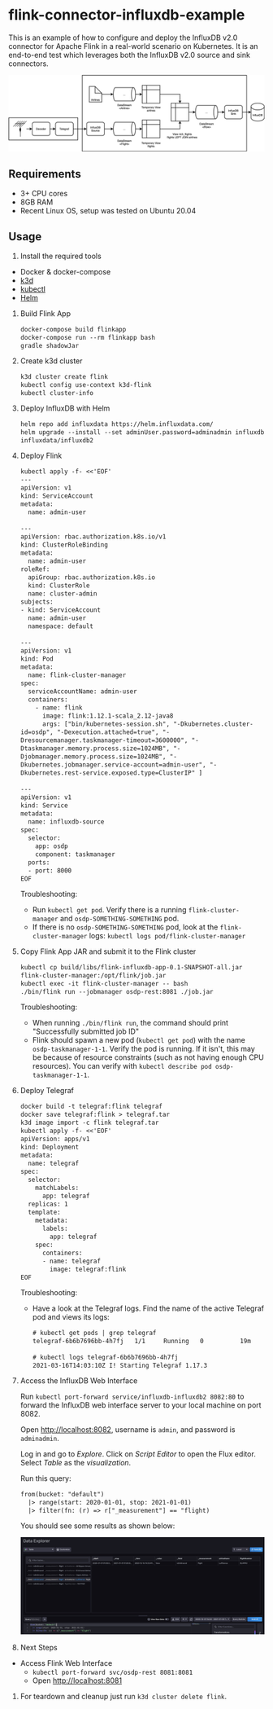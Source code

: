 # flink-connector-influxdb-example

This is an example of how to configure and deploy the InfluxDB v2.0 connector for Apache Flink in a real-world scenario
on Kubernetes. It is an end-to-end test which leverages both the InfluxDB v2.0 source and sink connectors.

![Flow Chart for the Example](media/flow-chart.png)

## Requirements

* 3+ CPU cores
* 8GB RAM
* Recent Linux OS, setup was tested on Ubuntu 20.04

## Usage

1. Install the required tools

  * Docker & docker-compose
  * [k3d](https://github.com/rancher/k3d#get)
  * [kubectl](https://kubernetes.io/docs/tasks/tools/install-kubectl-linux/)
  * [Helm](https://helm.sh/docs/intro/install/#from-apt-debianubuntu)

1. Build Flink App

   ```
   docker-compose build flinkapp
   docker-compose run --rm flinkapp bash
   gradle shadowJar
   ```

1. Create k3d cluster

   ```
   k3d cluster create flink
   kubectl config use-context k3d-flink
   kubectl cluster-info
   ```

1. Deploy InfluxDB with Helm

   ```
   helm repo add influxdata https://helm.influxdata.com/
   helm upgrade --install --set adminUser.password=adminadmin influxdb influxdata/influxdb2
   ```

1. Deploy Flink

    ```
    kubectl apply -f- <<'EOF'
    ---
    apiVersion: v1
    kind: ServiceAccount
    metadata:
      name: admin-user

    ---
    apiVersion: rbac.authorization.k8s.io/v1
    kind: ClusterRoleBinding
    metadata:
      name: admin-user
    roleRef:
      apiGroup: rbac.authorization.k8s.io
      kind: ClusterRole
      name: cluster-admin
    subjects:
    - kind: ServiceAccount
      name: admin-user
      namespace: default

    ---
    apiVersion: v1
    kind: Pod
    metadata:
      name: flink-cluster-manager
    spec:
      serviceAccountName: admin-user
      containers:
        - name: flink
          image: flink:1.12.1-scala_2.12-java8
          args: ["bin/kubernetes-session.sh", "-Dkubernetes.cluster-id=osdp", "-Dexecution.attached=true", "-Dresourcemanager.taskmanager-timeout=3600000", "-Dtaskmanager.memory.process.size=1024MB", "-Djobmanager.memory.process.size=1024MB", "-Dkubernetes.jobmanager.service-account=admin-user", "-Dkubernetes.rest-service.exposed.type=ClusterIP" ]

    ---
    apiVersion: v1
    kind: Service
    metadata:
      name: influxdb-source
    spec:
      selector:
        app: osdp
        component: taskmanager
      ports:
      - port: 8000
    EOF
    ```

    Troubleshooting:

    * Run `kubectl get pod`. Verify there is a running `flink-cluster-manager` and `osdp-SOMETHING-SOMETHING` pod.
    * If there is no `osdp-SOMETHING-SOMETHING` pod, look at the `flink-cluster-manager` logs: `kubectl logs pod/flink-cluster-manager`

1. Copy Flink App JAR and submit it to the Flink cluster

    ```
    kubectl cp build/libs/flink-influxdb-app-0.1-SNAPSHOT-all.jar flink-cluster-manager:/opt/flink/job.jar
    kubectl exec -it flink-cluster-manager -- bash
    ./bin/flink run --jobmanager osdp-rest:8081 ./job.jar
    ```

    Troubleshooting:

    * When running `./bin/flink run`, the command should print "Successfully submitted job ID"
    * Flink should spawn a new pod (`kubectl get pod`) with the name `osdp-taskmanager-1-1`. Verify the pod is running.
      If it isn't, this may be because of resource constraints (such as not having enough CPU resources). You can verify
      with `kubectl describe pod osdp-taskmanager-1-1`.

1. Deploy Telegraf

   ```
   docker build -t telegraf:flink telegraf
   docker save telegraf:flink > telegraf.tar
   k3d image import -c flink telegraf.tar
   kubectl apply -f- <<'EOF'
   apiVersion: apps/v1
   kind: Deployment
   metadata:
     name: telegraf
   spec:
     selector:
       matchLabels:
         app: telegraf
     replicas: 1
     template:
       metadata:
         labels:
           app: telegraf
       spec:
         containers:
         - name: telegraf
           image: telegraf:flink
   EOF
   ```

   Troubleshooting:

   * Have a look at the Telegraf logs. Find the name of the active Telegraf pod and views its logs:

     ```
     # kubectl get pods | grep telegraf
     telegraf-6b6b7696bb-4h7fj   1/1     Running   0          19m

     # kubectl logs telegraf-6b6b7696bb-4h7fj
     2021-03-16T14:03:10Z I! Starting Telegraf 1.17.3
     ```

1. Access the InfluxDB Web Interface

    Run `kubectl port-forward service/influxdb-influxdb2 8082:80` to forward the InfluxDB web interface server to your
    local machine on port 8082.

    Open [http://localhost:8082](http://localhost:8082), username is `admin`, and password is `adminadmin`.

    Log in and go to _Explore_. Click on _Script Editor_ to open the Flux editor. Select _Table_ as the _visualization_.

    Run this query:

    ```
    from(bucket: "default")
      |> range(start: 2020-01-01, stop: 2021-01-01)
      |> filter(fn: (r) => r["_measurement"] == "flight)
    ```

    You should see some results as shown below:

    ![InfluxDB Flux Query Results](media/influxdb-web.png)

1. Next Steps

  * Access Flink Web Interface
    * `kubectl port-forward svc/osdp-rest 8081:8081`
    * Open [http://localhost:8081](http://localhost:8081)

1. For teardown and cleanup just run `k3d cluster delete flink`.


